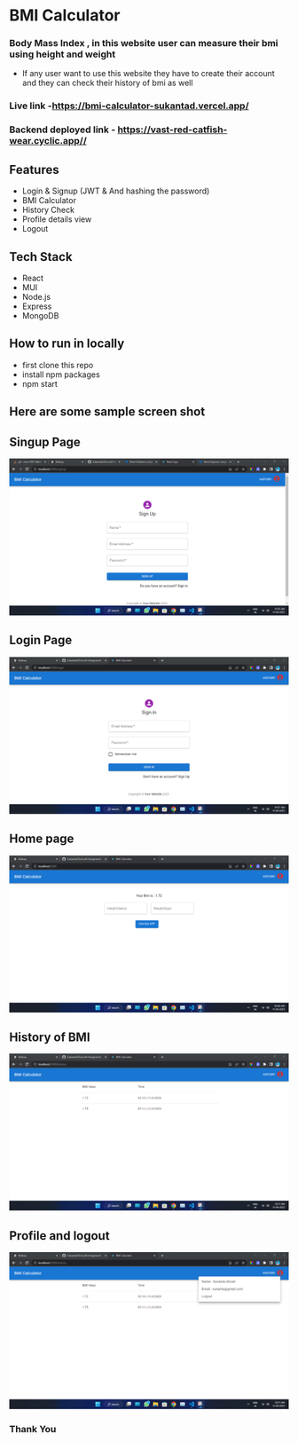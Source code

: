 # BMI Calculator

### Body Mass Index , in this website user can measure their bmi using height and weight

- If any user want to use this website they have to create their account and they can check their history of bmi as well

### Live link -https://bmi-calculator-sukantad.vercel.app/

### Backend deployed link - https://vast-red-catfish-wear.cyclic.app//

## Features

- Login & Signup (JWT & And hashing the password)
- BMI Calculator
- History Check
- Profile details view
- Logout

## Tech Stack

- React
- MUI
- Node.js
- Express
- MongoDB

 ## How to run in locally 
 - first clone this repo 
 - install npm packages 
 - npm start 
 
## Here are some sample screen shot

## Singup Page

 <img src="./ReadmeImages/signup.png">
  
  ## Login Page
 <img src="./ReadmeImages/signin.png">

## Home page

 <img src="./ReadmeImages/calculator.png">
  
  ## History of BMI
 <img src="./ReadmeImages/history.png">
  
  ## Profile and logout 
 <img src="./ReadmeImages/profile.png">

### Thank You
